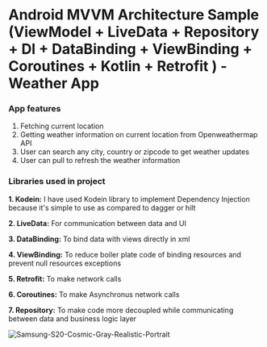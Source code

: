 # Android MVVM Architecture Sample (ViewModel + LiveData + Repository + DI + DataBinding + ViewBinding + Coroutines + Kotlin + Retrofit ) - Weather App

### App features
1. Fetching current location
2. Getting weather information on current location from Openweathermap API
3. User can search any city, country or zipcode to get weather updates
4. User can pull to refresh the weather information


### Libraries used in project

**1. Kodein:** I have used Kodein library to implement Dependency Injection because it's simple to use as compared to dagger or hilt

**2. LiveData:** For communication between data and UI

**3. DataBinding:** To bind data with views directly in xml

**4. ViewBinding:** To reduce boiler plate code of binding resources and prevent null resources exceptions

**5. Retrofit:** To make network calls

**6. Coroutines:** To make Asynchronus network calls

**7. Repository:** To make code more decoupled while communicating between data and business logic layer



![Samsung-S20-Cosmic-Gray-Realistic-Portrait](https://github.com/ehsanullah08/WeatherAppTask/assets/33160240/7a0644bf-9a04-453a-87a9-4b668b4fd52d)

